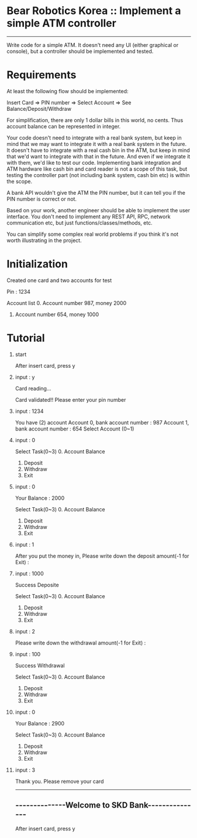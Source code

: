 # Bear Robotics Korea :: Implement a simple ATM controller

--------

Write code for a simple ATM. It doesn't need any UI (either graphical or console), but a controller should be implemented and tested.

# Requirements
At least the following flow should be implemented:

Insert Card => PIN number => Select Account => See Balance/Deposit/Withdraw



For simplification, there are only 1 dollar bills in this world, no cents. Thus account balance can be represented in integer.



Your code doesn't need to integrate with a real bank system, but keep in mind that we may want to integrate it with a real bank system in the future. It doesn't have to integrate with a real cash bin in the ATM, but keep in mind that we'd want to integrate with that in the future. And even if we integrate it with them, we'd like to test our code. Implementing bank integration and ATM hardware like cash bin and card reader is not a scope of this task, but testing the controller part (not including bank system, cash bin etc) is within the scope.



A bank API wouldn't give the ATM the PIN number, but it can tell you if the PIN number is correct or not.



Based on your work, another engineer should be able to implement the user interface. You don't need to implement any REST API, RPC, network communication etc, but just functions/classes/methods, etc.



You can simplify some complex real world problems if you think it's not worth illustrating in the project.

# Initialization
Created one card and two accounts for test

Pin : 1234

Account list
0. Account number 987, money 2000
1. Account number 654, money 1000

# Tutorial

1. start

	After insert card, press y

2. input : y

	Card reading...

	Card validated!!
	Please enter your pin number

3. input : 1234

	You have (2) account
	Account 0, bank account number : 987
	Account 1, bank account number : 654
	Select Account (0~1)

4. input : 0

	Select Task(0~3)
	0. Account Balance
	1. Deposit
	2. Withdraw
	3. Exit

5. input : 0

	Your Balance : 2000


	Select Task(0~3)
	0. Account Balance
	1. Deposit
	2. Withdraw
	3. Exit

6. input : 1

	After you put the money in,
	Please write down the deposit amount(-1 for Exit) :

7. input : 1000

	Success Deposite

	Select Task(0~3)
	0. Account Balance
	1. Deposit
	2. Withdraw
	3. Exit

8. input : 2

	Please write down the withdrawal amount(-1 for Exit) :

9. input : 100

	Success Withdrawal

	Select Task(0~3)
	0. Account Balance
	1. Deposit
	2. Withdraw
	3. Exit

10. input : 0

	Your Balance : 2900


	Select Task(0~3)
	0. Account Balance
	1. Deposit
	2. Withdraw
	3. Exit


11. input : 3

	Thank you.
	Please remove your card

	------------------------------------------------
	--------------Welcome to SKD Bank---------------
	------------------------------------------------
	After insert card, press y